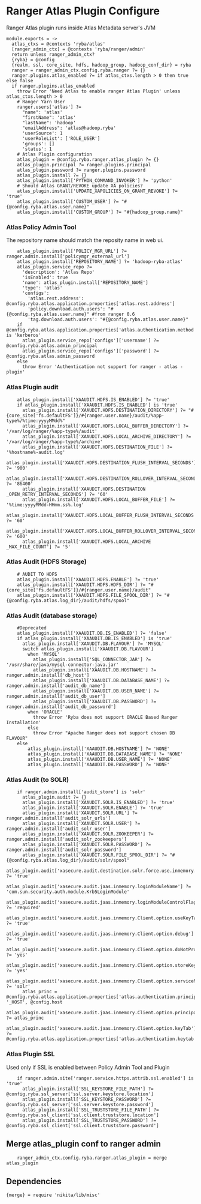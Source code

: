 
# Ranger Atlas Plugin Configure
Ranger Atlas plugin runs inside Atlas Metadata server's JVM


    module.exports = ->
      atlas_ctxs = @contexts 'ryba/atlas'
      [ranger_admin_ctx] = @contexts 'ryba/ranger/admin'
      return unless ranger_admin_ctx?
      {ryba} = @config
      {realm, ssl, core_site, hdfs, hadoop_group, hadoop_conf_dir} = ryba
      ranger = ranger_admin_ctx.config.ryba.ranger ?= {}
      ranger.plugins.atlas_enabled ?= if atlas_ctxs.length > 0 then true else false
      if ranger.plugins.atlas_enabled
        throw Error 'Need Atlas to enable ranger Atlas Plugin' unless atlas_ctxs.length > 0
        # Ranger Yarn User
        ranger.users['atlas'] ?=
          "name": 'atlas'
          "firstName": 'atlas'
          "lastName": 'hadoop'
          "emailAddress": 'atlas@hadoop.ryba'
          'userSource': 1
          'userRoleList': ['ROLE_USER']
          'groups': []
          'status': 1
        # Atlas Plugin configuration
        atlas_plugin = @config.ryba.ranger.atlas_plugin ?= {}
        atlas_plugin.principal ?= ranger.plugins.principal
        atlas_plugin.password ?= ranger.plugins.password
        atlas_plugin.install ?= {}
        atlas_plugin.install['PYTHON_COMMAND_INVOKER'] ?= 'python'
        # Should Atlas GRANT/REVOKE update XA policies?
        atlas_plugin.install['UPDATE_XAPOLICIES_ON_GRANT_REVOKE'] ?= 'true'
        atlas_plugin.install['CUSTOM_USER'] ?= "#{@config.ryba.atlas.user.name}"
        atlas_plugin.install['CUSTOM_GROUP'] ?= "#{hadoop_group.name}"

### Atlas Policy Admin Tool
The repository name should match the reposity name in web ui.

        atlas_plugin.install['POLICY_MGR_URL'] ?= ranger.admin.install['policymgr_external_url']
        atlas_plugin.install['REPOSITORY_NAME'] ?= 'hadoop-ryba-atlas'
        atlas_plugin.service_repo ?=  
          'description': 'Atlas Repo'
          'isEnabled': true
          'name': atlas_plugin.install['REPOSITORY_NAME']
          'type': 'atlas'
          'configs':
            'atlas.rest.address': @config.ryba.atlas.application.properties['atlas.rest.address']
            'policy.download.auth.users': "#{@config.ryba.atlas.user.name}" #from ranger 0.6
            'tag.download.auth.users': "#{@config.ryba.atlas.user.name}"
        if @config.ryba.atlas.application.properties['atlas.authentication.method'] is 'kerberos'
          atlas_plugin.service_repo['configs']['username'] ?= @config.ryba.atlas.admin_principal
          atlas_plugin.service_repo['configs']['password'] ?= @config.ryba.atlas.admin_password
        else
          throw Error 'Authentication not support for ranger - atlas - plugin'
          

### Atlas Plugin audit

        atlas_plugin.install['XAAUDIT.HDFS.IS_ENABLED'] ?= 'true'
        if atlas_plugin.install['XAAUDIT.HDFS.IS_ENABLED'] is 'true'
          atlas_plugin.install['XAAUDIT.HDFS.DESTINATION_DIRECTORY'] ?= "#{core_site['fs.defaultFS']}/#{ranger.user.name}/audit/%app-type%/%time:yyyyMMdd%"
          atlas_plugin.install['XAAUDIT.HDFS.LOCAL_BUFFER_DIRECTORY'] ?= '/var/log/ranger/%app-type%/audit'
          atlas_plugin.install['XAAUDIT.HDFS.LOCAL_ARCHIVE_DIRECTORY'] ?= '/var/log/ranger/%app-type%/archive'
          atlas_plugin.install['XAAUDIT.HDFS.DESTINATION_FILE'] ?= '%hostname%-audit.log'
          atlas_plugin.install['XAAUDIT.HDFS.DESTINATION_FLUSH_INTERVAL_SECONDS'] ?= '900'
          atlas_plugin.install['XAAUDIT.HDFS.DESTINATION_ROLLOVER_INTERVAL_SECONDS'] ?= '86400'
          atlas_plugin.install['XAAUDIT.HDFS.DESTINATION _OPEN_RETRY_INTERVAL_SECONDS'] ?= '60'
          atlas_plugin.install['XAAUDIT.HDFS.LOCAL_BUFFER_FILE'] ?= '%time:yyyyMMdd-HHmm.ss%.log'
          atlas_plugin.install['XAAUDIT.HDFS.LOCAL_BUFFER_FLUSH_INTERVAL_SECONDS'] ?= '60'
          atlas_plugin.install['XAAUDIT.HDFS.LOCAL_BUFFER_ROLLOVER_INTERVAL_SECONDS'] ?= '600'
          atlas_plugin.install['XAAUDIT.HDFS.LOCAL_ARCHIVE _MAX_FILE_COUNT'] ?= '5'

### Atlas Audit (HDFS Storage)

        # AUDIT TO HDFS
        atlas_plugin.install['XAAUDIT.HDFS.ENABLE'] ?= 'true'
        atlas_plugin.install['XAAUDIT.HDFS.HDFS_DIR'] ?= "#{core_site['fs.defaultFS']}/#{ranger.user.name}/audit"
        atlas_plugin.install['XAAUDIT.HDFS.FILE_SPOOL_DIR'] ?= "#{@config.ryba.atlas.log_dir}/audit/hdfs/spool"

### Atlas Audit (database storage)

        #Deprecated
        atlas_plugin.install['XAAUDIT.DB.IS_ENABLED'] ?= 'false'
        if atlas_plugin.install['XAAUDIT.DB.IS_ENABLED'] is 'true'
          atlas_plugin.install['XAAUDIT.DB.FLAVOUR'] ?= 'MYSQL'
          switch atlas_plugin.install['XAAUDIT.DB.FLAVOUR']
            when 'MYSQL'
              atlas_plugin.install['SQL_CONNECTOR_JAR'] ?= '/usr/share/java/mysql-connector-java.jar'
              atlas_plugin.install['XAAUDIT.DB.HOSTNAME'] ?= ranger.admin.install['db_host']
              atlas_plugin.install['XAAUDIT.DB.DATABASE_NAME'] ?= ranger.admin.install['audit_db_name']
              atlas_plugin.install['XAAUDIT.DB.USER_NAME'] ?= ranger.admin.install['audit_db_user']
              atlas_plugin.install['XAAUDIT.DB.PASSWORD'] ?= ranger.admin.install['audit_db_password']
            when 'ORACLE'
              throw Error 'Ryba does not support ORACLE Based Ranger Installation'
            else
              throw Error "Apache Ranger does not support chosen DB FLAVOUR"
        else
            atlas_plugin.install['XAAUDIT.DB.HOSTNAME'] ?= 'NONE'
            atlas_plugin.install['XAAUDIT.DB.DATABASE_NAME'] ?= 'NONE'
            atlas_plugin.install['XAAUDIT.DB.USER_NAME'] ?= 'NONE'
            atlas_plugin.install['XAAUDIT.DB.PASSWORD'] ?= 'NONE'

### Atlas Audit (to SOLR)

        if ranger.admin.install['audit_store'] is 'solr'
          atlas_plugin.audit ?= {}
          atlas_plugin.install['XAAUDIT.SOLR.IS_ENABLED'] ?= 'true'
          atlas_plugin.install['XAAUDIT.SOLR.ENABLE'] ?= 'true'
          atlas_plugin.install['XAAUDIT.SOLR.URL'] ?= ranger.admin.install['audit_solr_urls']
          atlas_plugin.install['XAAUDIT.SOLR.USER'] ?= ranger.admin.install['audit_solr_user']
          atlas_plugin.install['XAAUDIT.SOLR.ZOOKEEPER'] ?= ranger.admin.install['audit_solr_zookeepers']
          atlas_plugin.install['XAAUDIT.SOLR.PASSWORD'] ?= ranger.admin.install['audit_solr_password']
          atlas_plugin.install['XAAUDIT.SOLR.FILE_SPOOL_DIR'] ?= "#{@config.ryba.atlas.log_dir}/audit/solr/spool"
          atlas_plugin.audit['xasecure.audit.destination.solr.force.use.inmemory.jaas.config'] ?= 'true'
          atlas_plugin.audit['xasecure.audit.jaas.inmemory.loginModuleName'] ?= 'com.sun.security.auth.module.Krb5LoginModule'
          atlas_plugin.audit['xasecure.audit.jaas.inmemory.loginModuleControlFlag'] ?= 'required'
          atlas_plugin.audit['xasecure.audit.jaas.inmemory.Client.option.useKeyTab'] ?= 'true'
          atlas_plugin.audit['xasecure.audit.jaas.inmemory.Client.option.debug'] ?= 'true'
          atlas_plugin.audit['xasecure.audit.jaas.inmemory.Client.option.doNotPrompt'] ?= 'yes'
          atlas_plugin.audit['xasecure.audit.jaas.inmemory.Client.option.storeKey'] ?= 'yes'
          atlas_plugin.audit['xasecure.audit.jaas.inmemory.Client.option.serviceName'] ?= 'solr'
          atlas_princ = @config.ryba.atlas.application.properties['atlas.authentication.principal'].replace '_HOST', @config.host
          atlas_plugin.audit['xasecure.audit.jaas.inmemory.Client.option.principal'] ?= atlas_princ
          atlas_plugin.audit['xasecure.audit.jaas.inmemory.Client.option.keyTab'] ?= @config.ryba.atlas.application.properties['atlas.authentication.keytab'] 

### Atlas Plugin SSL
Used only if SSL is enabled between Policy Admin Tool and Plugin

        if ranger.admin.site['ranger.service.https.attrib.ssl.enabled'] is 'true'
          atlas_plugin.install['SSL_KEYSTORE_FILE_PATH'] ?= @config.ryba.ssl_server['ssl.server.keystore.location']
          atlas_plugin.install['SSL_KEYSTORE_PASSWORD'] ?= @config.ryba.ssl_server['ssl.server.keystore.password']
          atlas_plugin.install['SSL_TRUSTSTORE_FILE_PATH'] ?= @config.ryba.ssl_client['ssl.client.truststore.location']
          atlas_plugin.install['SSL_TRUSTSTORE_PASSWORD'] ?= @config.ryba.ssl_client['ssl.client.truststore.password']

## Merge atlas_plugin conf to ranger admin

        ranger_admin_ctx.config.ryba.ranger.atlas_plugin = merge atlas_plugin

## Dependencies

    {merge} = require 'nikita/lib/misc'
